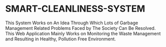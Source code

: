 # SMART-CLEANLINESS-SYSTEM
This System Works on An Idea Through Which Lots of Garbage Management Related Problems Faced by The Society Can Be Resolved. This Web Application Mainly Works on Monitoring the Waste Management and Resulting in Healthy, Pollution Free Environment.
